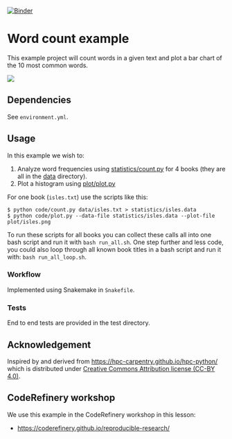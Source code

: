 [![Binder](https://mybinder.org/badge_logo.svg)](https://mybinder.org/v2/gh/coderefinery/word-count/HEAD)

# Word count example

This example project will count words in a given text and plot a bar chart of the 10
most common words.

![](https://coderefinery.github.io/reproducible-research/_images/arrows.png)

## Dependencies

See `environment.yml`.


## Usage

In this example we wish to: 
1. Analyze word frequencies using [statistics/count.py](https://github.com/coderefinery/word-count/blob/main/statistics/count.py)
   for 4 books (they are all in the [data](https://github.com/coderefinery/word-count/tree/main/data) directory).
2. Plot a histogram using [plot/plot.py](https://github.com/coderefinery/word-count/blob/main/plot/plot.py)

For one book (`isles.txt`) use the scripts like this:
```
$ python code/count.py data/isles.txt > statistics/isles.data
$ python code/plot.py --data-file statistics/isles.data --plot-file plot/isles.png
```

To run these scripts for all books you can collect these calls all into one bash script and run it with `bash run_all.sh`. 
One step further and less code, you could also loop through all known book titles in a bash script and run it with: `bash run_all_loop.sh`.

### Workflow

Implemented using Snakemake in `Snakefile`.

### Tests

End to end tests are provided in the test directory.

## Acknowledgement

Inspired by and derived from https://hpc-carpentry.github.io/hpc-python/
  which is distributed under
  [Creative Commons Attribution license (CC-BY 4.0)](https://creativecommons.org/licenses/by/4.0/).

## CodeRefinery workshop

We use this example in the CodeRefinery workshop in this lesson:
- https://coderefinery.github.io/reproducible-research/
